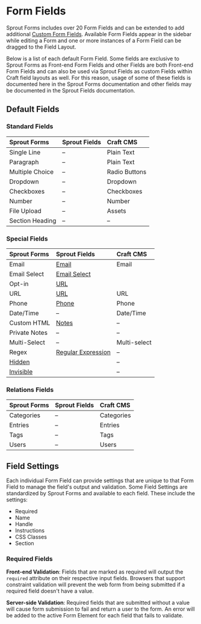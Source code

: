 # Form Fields

Sprout Forms includes over 20 Form Fields and can be extended to add additional [Custom Form Fields](./custom-form-fields.md). Available Form Fields appear in the sidebar while editing a Form and one or more instances of a Form Field can be dragged to the Field Layout.

Below is a list of each default Form Field. Some fields are exclusive to Sprout Forms as Front-end Form Fields and other Fields are both Front-end Form Fields and can also be used via Sprout Fields as custom Fields within Craft field layouts as well. For this reason, usage of some of these fields is documented here in the Sprout Forms documentation and other fields may be documented in the Sprout Fields documentation.

## Default Fields
 
### Standard Fields

| Sprout Forms | Sprout Fields | Craft CMS |
|:------------ |:------------- |:--------- |
| Single Line | – | Plain Text |
| Paragraph | – | Plain Text |
| Multiple Choice | – | Radio Buttons |
| Dropdown | – | Dropdown |
| Checkboxes | – | Checkboxes |
| Number | – | Number |
| File Upload | – | Assets |
| Section Heading | – | – |

### Special Fields

|Sprout Forms | Sprout Fields | Craft CMS |
|:----------- |:------------- |:--------- |
| Email | [Email](/craft-v2/fields/email-field.md) | Email |
| Email Select | [Email Select](/craft-v2/fields/email-dropdown-field.md) |  |
| Opt-in | [URL](/craft-v2/fields/opt-in-field.md) |  |
| URL | [URL](/craft-v2/fields/url-field.md) | URL |
| Phone | [Phone](/craft-v2/fields/phone-field.md) | Phone |
| Date/Time | – | Date/Time |
| Custom HTML | [Notes](/craft-v2/fields/notes-field.md) | – |
| Private Notes | – | – |
| Multi-Select | – | Multi-select |
| Regex | [Regular Expression](/craft-v2/fields/regular-expression-field.md) | – |
| [Hidden](/craft-v2/hidden-field.md) |  | – |
| [Invisible](/craft-v2/invisible-field.md) |  | – |

### Relations Fields

| Sprout Forms | Sprout Fields | Craft CMS |
|:------------ |:------------- |:--------- |
| Categories | – | Categories |
| Entries | – | Entries |
| Tags | – | Tags |
| Users | – | Users |

## Field Settings

Each individual Form Field can provide settings that are unique to that Form Field to manage the field's output and validation. Some Field Settings are standardized by Sprout Forms and available to each field. These include the settings:

- Required
- Name
- Handle
- Instructions
- CSS Classes
- Section

### Required Fields

**Front-end Validation**: Fields that are marked as required will output the `required` attribute on their respective input fields. Browsers that support constraint validation will prevent the web form from being submitted if a required field doesn't have a value.

**Server-side Validation**: Required fields that are submitted without a value will cause form submission to fail and return a user to the form. An error will be added to the active Form Element for each field that fails to validate.
 